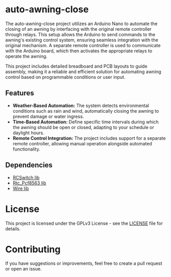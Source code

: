 # auto-awning-close

The auto-awning-close project utilizes an Arduino Nano to automate the closing of an awning by interfacing with the original remote controller through relays. This setup allows the Arduino to send commands to the awning's existing control system, ensuring seamless integration with the original mechanism. A separate remote controller is used to communicate with the Arduino board, which then activates the appropriate relays to operate the awning.

This project includes detailed breadboard and PCB layouts to guide assembly, making it a reliable and efficient solution for automating awning control based on programmable conditions or user input.

## Features

- __Weather-Based Automation:__ The system detects environmental conditions such as rain and wind, automatically closing the awning to prevent damage or water ingress.
- __Time-Based Automation:__ Define specific time intervals during which the awning should be open or closed, adapting to your schedule or daylight hours.
- __Remote Control Integration:__ The project includes support for a separate remote controller, allowing manual operation alongside automated functionality.

## Dependencies
- [RCSwitch lib](https://github.com/sui77/rc-switch/releases/tag/2.6.4)
- [Rtc_Pcf8563 lib](https://github.com/elpaso/Rtc_Pcf8563)
- [Wire lib](https://www.arduino.cc/reference/en/language/functions/communication/wire/)

# License

This project is licensed under the GPLv3 License - see the [LICENSE](LICENSE) file for details.

# Contributing

If you have suggestions or improvements, feel free to create a pull request or open an issue.
